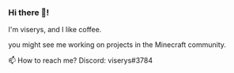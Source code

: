 ### Hi there 👋!

I'm viserys, and I like coffee.

you might see me working on projects in the Minecraft community.

📫 How to reach me? 
Discord: viserys#3784

<!--
**theviserys/theviserys** is a ✨ _special_ ✨ repository because its `README.md` (this file) appears on your GitHub profile.

Here are some ideas to get you started:

- 🔭 I’m currently working on ...
- 🌱 I’m currently learning ...
- 👯 I’m looking to collaborate on ...
- 🤔 I’m looking for help with ...
- 💬 Ask me about ...
- 📫 How to reach me: ...
- 😄 Pronouns: ...
- ⚡ Fun fact: ...
-->
